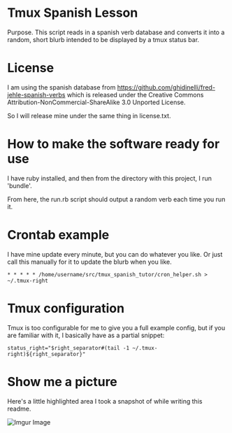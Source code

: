 # Tmux Spanish Lesson

Purpose. This script reads in a spanish verb database and converts it into a random,
short blurb intended to be displayed by a tmux status bar.

# License 

I am using the spanish database from https://github.com/ghidinelli/fred-jehle-spanish-verbs
which is released under the Creative Commons Attribution-NonCommercial-ShareAlike 3.0 Unported License.

So I will release mine under the same thing in license.txt.

# How to make the software ready for use

I have ruby installed, and then from the directory with this project,
I run 'bundle'.

From here, the run.rb script should output a random verb each time you run it.

# Crontab example

I have mine update every minute, but you can do whatever you like. Or just call this
manually for it to update the blurb when you like.

```
* * * * * /home/username/src/tmux_spanish_tutor/cron_helper.sh > ~/.tmux-right
```

# Tmux configuration

Tmux is too configurable for me to give you a full example config, but if you are familiar with it,
I basically have as a partial snippet:

```
status_right="$right_separator#(tail -1 ~/.tmux-right)${right_separator}"
```

# Show me a picture

Here's a little highlighted area I took a snapshot of while writing this readme.

![Imgur Image](https://i.imgur.com/XrtYncE.jpg)
